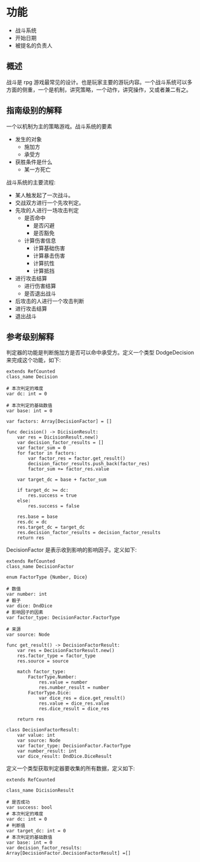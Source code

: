 # 功能

- 战斗系统
- 开始日期
- 被提名的负责人

## 概述

战斗是 rpg 游戏最常见的设计。也是玩家主要的游玩内容。一个战斗系统可以多方面的侧重，一个是机制，讲究策略，一个动作，讲究操作，又或者兼二有之。

## 指南级别的解释

一个以机制为主的策略游戏。战斗系统的要素

- 发生的对象
  - 施加方
  - 承受方
- 获胜条件是什么
  - 某一方死亡

战斗系统的主要流程:

- 某人触发起了一次战斗。
- 交战双方进行一个先攻判定。
- 先攻的人进行一场攻击判定
  - 是否命中
    - 是否闪避
    - 是否豁免
  - 计算伤害信息
    - 计算基础伤害
    - 计算暴击伤害
    - 计算抗性
    - 计算抵挡
- 进行攻击结算
  - 进行伤害结算
  - 是否退出战斗
- 后攻击的人进行一个攻击判断
- 进行攻击结算
- 退出战斗

## 参考级别解释

判定器的功能是判断施加方是否可以命中承受方。定义一个类型 DodgeDecision 来完成这个功能，如下:

```gds
extends RefCounted
class_name Decision

# 本次判定的难度
var dc: int = 0

# 本次判定的基础数值
var base: int = 0

var factors: Array[DecisionFactor] = []

func decision() -> DicisionResult:
	var res = DicisionResult.new()
	var decision_factor_results = []
	var factor_sum = 0
	for factor in factors:
		var factor_res = factor.get_result()
		decision_factor_results.push_back(factor_res)
		factor_sum += factor_res.value

	var target_dc = base + factor_sum

	if target_dc >= dc:
		res.success = true
	else:
		res.success = false

	res.base = base
	res.dc = dc
	res.target_dc = target_dc
	res.decision_factor_results = decision_factor_results
	return res

```

DecisionFactor 是表示收到影响的影响因子。定义如下:

```gds
extends RefCounted
class_name DecisionFactor

enum FactorType {Number, Dice}

# 数值
var number: int
# 骰子
var dice: DndDice
# 影响因子的因素
var factor_type: DecisionFactor.FactorType

# 来源
var source: Node

func get_result() -> DecisionFactorResult:
	var res = DecisionFactorResult.new()
	res.factor_type = factor_type
	res.source = source

	match factor_type:
		FactorType.Number:
			res.value = number
			res.number_result = number
		FactorType.Dice:
			var dice_res = dice.get_result()
			res.value = dice_res.value
			res.dice_result = dice_res

	return res

class DecisionFactorResult:
	var value: int
	var source: Node
	var factor_type: DecisionFactor.FactorType
	var number_result: int
	var dice_result: DndDice.DiceResult

```

定义一个类型获取判定器要收集的所有数据，定义如下:

```gds
extends RefCounted

class_name DicisionResult

# 是否成功
var success: bool
# 本次判定的难度
var dc: int = 0
# 判断值
var target_dc: int = 0
# 本次判定的基础数值
var base: int = 0
var decision_factor_results: Array[DecisionFactor.DecisionFactorResult] =[]

```
